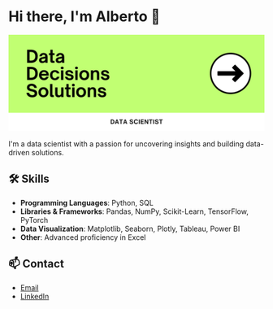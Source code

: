 # Hi there, I'm Alberto 👋

![Profile Picture](GithubBanner.png)

I'm a data scientist with a passion for uncovering insights and building data-driven solutions.

## 🛠️ Skills
- **Programming Languages**: Python, SQL
- **Libraries & Frameworks**: Pandas, NumPy, Scikit-Learn, TensorFlow, PyTorch
- **Data Visualization**: Matplotlib, Seaborn, Plotly, Tableau, Power BI
- **Other**: Advanced proficiency in Excel

## 📫 Contact
- [Email](mailto:alberto.mendez1710@gmail.com)
- [LinkedIn](<https://www.linkedin.com/in/albertoromero-dataanalyst>)
